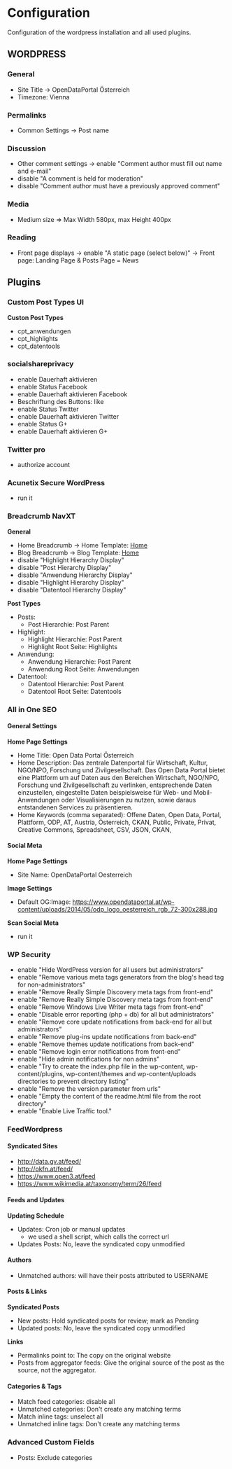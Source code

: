 Configuration
==============

Configuration of the wordpress installation and all used plugins.

## WORDPRESS
### General
- Site Title -> OpenDataPortal Österreich
- Timezone: Vienna

### Permalinks
- Common Settings -> Post name

### Discussion
- Other comment settings -> enable "Comment author must fill out name and e-mail"
- disable "A comment is held for moderation"
- disable "Comment author must have a previously approved comment"

### Media
- Medium size => Max Width 580px, max Height 400px

### Reading
- Front page displays ->  enable "A static page (select below)"  -> Front page: Landing Page & Posts Page = News

## Plugins 
### Custom Post Types UI
**Custon Post Types**
- cpt_anwendungen
- cpt_highlights
- cpt_datentools

### socialshareprivacy
- enable Dauerhaft aktivieren
- enable Status Facebook
- enable Dauerhaft aktivieren Facebook
- Beschriftung des Buttons: like
- enable Status Twitter
- enable Dauerhaft aktivieren Twitter
- enable Status G+
- enable Dauerhaft aktivieren G+

### Twitter pro
- authorize account

### Acunetix Secure WordPress
- run it

### Breadcrumb NavXT
**General**
- Home Breadcrumb -> Home Template: <a title="Gehe auf %title%." href="%link%" class="%type%">Home</a>
- Blog Breadcrumb  -> Blog Template: <a title="Gehe auf %title%." href="%link%" class="%type%">Home</a>
- disable "Highlight Hierarchy Display"
- disable "Post Hierarchy Display"
- disable "Anwendung Hierarchy Display"
- disable "Highlight Hierarchy Display"
- disable "Datentool Hierarchy Display"

**Post Types**
- Posts: 
	-  Post Hierarchie: Post Parent
- Highlight: 
	-  Highlight Hierarchie: Post Parent
	-  Highlight Root Seite: Highlights
- Anwendung: 
	-  Anwendung Hierarchie: Post Parent
	-  Anwendung Root Seite: Anwendungen
- Datentool: 
	-  Datentool Hierarchie: Post Parent
	-  Datentool Root Seite: Datentools

### All in One SEO 
#### General Settings
**Home Page Settings**
- Home Title: Open Data Portal Österreich
- Home Description: Das zentrale Datenportal für Wirtschaft, Kultur, NGO/NPO, Forschung und Zivilgesellschaft. Das Open Data Portal bietet eine Plattform um auf Daten aus den Bereichen Wirtschaft, NGO/NPO, Forschung und Zivilgesellschaft zu verlinken, entsprechende Daten einzustellen, eingestellte Daten beispielsweise für Web- und Mobil-Anwendungen oder Visualisierungen zu nutzen, sowie daraus entstandenen Services zu präsentieren.
- Home Keywords (comma separated): Offene Daten, Open Data, Portal, Plattform, ODP, AT, Austria, Österreich, CKAN, Public, Private, Privat, Creative Commons, Spreadsheet, CSV, JSON, CKAN, 

#### Social Meta
**Home Page Settings**
- Site Name: OpenDataPortal Oesterreich

**Image Settings**
- Default OG:Image: https://www.opendataportal.at/wp-content/uploads/2014/05/odp_logo_oesterreich_rgb_72-300x288.jpg

**Scan Social Meta**
- run it

### WP Security
- enable "Hide WordPress version for all users but administrators"
- enable "Remove various meta tags generators from the blog's head tag for non-administrators"
- enable "Remove Really Simple Discovery meta tags from front-end"
- enable "Remove Really Simple Discovery meta tags from front-end"
- enable "Remove Windows Live Writer meta tags from front-end"
- enable "Disable error reporting (php + db) for all but administrators"
- enable "Remove core update notifications from back-end for all but administrators"
- enable "Remove plug-ins update notifications from back-end"
- enable "Remove themes update notifications from back-end"
- enable "Remove login error notifications from front-end"
- enable "Hide admin notifications for non admins"
- enable "Try to create the index.php file in the wp-content, wp-content/plugins, wp-content/themes and wp-content/uploads directories to prevent directory listing"
- enable "Remove the version parameter from urls"
- enable "Empty the content of the readme.html file from the root directory"
- enable "Enable Live Traffic tool."

### FeedWordpress

#### Syndicated Sites
- http://data.gv.at/feed/
- http://okfn.at/feed/
- https://www.open3.at/feed
- https://www.wikimedia.at/taxonomy/term/26/feed

#### Feeds and Updates
**Updating Schedule**
- Updates: Cron job or manual updates
	- we used a shell script, which calls the correct url
- Updates Posts: No, leave the syndicated copy unmodified

#### Authors
- Unmatched authors: will have their posts attributed to USERNAME

#### Posts & Links
**Syndicated Posts**
- New posts: Hold syndicated posts for review; mark as Pending
- Updated posts: No, leave the syndicated copy unmodified

**Links**
- Permalinks point to: The copy on the original website
- Posts from aggregator feeds: Give the original source of the post as the source, not the aggregator.

#### Categories & Tags
- Match feed categories: disable all
- Unmatched categories: Don't create any matching terms
- Match inline tags: unselect all
- Unmatched inline tags: Don't create any matching terms

### Advanced Custom Fields
- Posts: Exclude categories
